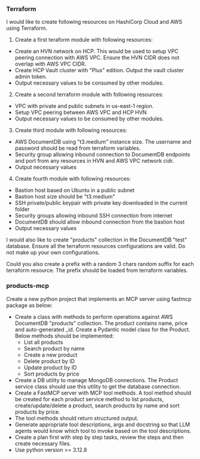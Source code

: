 ### Terraform
I would like to create following resources on HashiCorp Cloud and AWS using Terraform. 
1. Create a first teraform module with following resources:
- Create an HVN network on HCP. This would be used to setup VPC peering connection with AWS VPC. Ensure the HVN CIDR does not overlap with AWS VPC CIDR.
- Create HCP Vault cluster with "Plus" edition. Output the vault cluster admin token.
- Output necessary values to be consumed by other modules.
2. Create a second terraform module with following resources:
- VPC with private and public subnets in us-east-1 region.
- Setup VPC peering between AWS VPC and HCP HVN
- Output necessary values to be consumed by other modules.
3. Create third module with following resources:
- AWS DocumentDB using "t3.medium" instance size. The username and password should be read from terraform variables.
- Security group allowing inbound connection to DocumentDB endpoints and port from any resources in HVN and AWS VPC network cidr.   
- Output necessary values
4. Create fourth module with following resources:
- Bastion host based on Ubuntu in a public subnet
- Bastion host size should be "t3.medium"
- SSH private/public keypair with private key downloaded in the current folder
- Security groups allowing inbound SSH connection from internet
- DocumentDB should allow inbound connection from the bastion host
- Output necessary values

I would also like to create "products" collection in the DocumentDB "test" database.
Ensure all the terraform resources configurations are valid. Do not make up your own configurations. 

Could you also create a prefix with a random 3 chars random suffix for each terraform resource. The prefix should be loaded from terraform variables.

### products-mcp
Create a new python project that implements an MCP server using fastmcp package as below:
- Create a class with methods to perform operations against AWS DocumentDB "products" collection. The product contains name, price and auto-generated _id. Create a Pydantic model class for the Product.  Below methods should be implemented:
  - List all products
  - Search product by name
  - Create a new product
  - Delete product by ID
  - Update product by ID
  - Sort products by price
- Create a DB utility to manage MongoDB connections. The Product service class should use this utility to get the database connection.
- Create a FastMCP server with MCP tool methods. A tool method should be created for each product service method to list products, create/update/delete a  product, search products by name and sort products by price.
- The tool methods should return structured output.
- Generate appropriate tool descriptions, args and docstring so that LLM agents would know which tool to invoke based on the tool descriptions.
- Create a plan first with step by step tasks, review the steps and then create necessary files. 
- Use python version >= 3.12.8